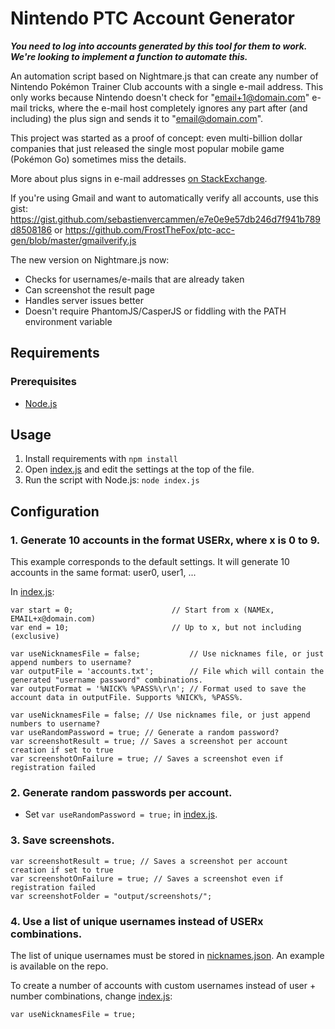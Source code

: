 # Nintendo PTC Account Generator

***You need to log into accounts generated by this tool for them to work. We're looking to implement a function to automate this.***

An automation script based on Nightmare.js that can create any number of Nintendo Pokémon Trainer Club accounts with a single  e-mail address. This only works because Nintendo doesn't check for "email+1@domain.com" e-mail tricks, where the e-mail host completely ignores any part after (and including) the plus sign and sends it to "email@domain.com".

This project was started as a proof of concept: even multi-billion dollar companies that just released the single most popular mobile game (Pokémon Go) sometimes miss the details.

More about plus signs in e-mail addresses [on StackExchange](http://security.stackexchange.com/questions/65244/what-are-the-security-reasons-for-disallowing-the-plus-sign-in-email-addresses).

If you're using Gmail and want to automatically verify all accounts, use this gist: https://gist.github.com/sebastienvercammen/e7e0e9e57db246d7f941b789d8508186
or
https://github.com/FrostTheFox/ptc-acc-gen/blob/master/gmailverify.js


The new version on Nightmare.js now:

* Checks for usernames/e-mails that are already taken
* Can screenshot the result page
* Handles server issues better
* Doesn't require PhantomJS/CasperJS or fiddling with the PATH environment variable

## Requirements
### Prerequisites
* [Node.js](https://nodejs.org/en/)

## Usage

1. Install requirements with `npm install`
2. Open [index.js](index.js) and edit the settings at the top of the file.
3. Run the script with Node.js:
    `node index.js`

## Configuration
### 1. Generate 10 accounts in the format USERx, where x is 0 to 9.
This example corresponds to the default settings. It will generate 10 accounts in the same format: user0, user1, ...

In [index.js](index.js):

    var start = 0;                      // Start from x (NAMEx, EMAIL+x@domain.com)
    var end = 10;                       // Up to x, but not including (exclusive)

    var useNicknamesFile = false;           // Use nicknames file, or just append numbers to username?
    var outputFile = 'accounts.txt';        // File which will contain the generated "username password" combinations.
    var outputFormat = '%NICK% %PASS%\r\n'; // Format used to save the account data in outputFile. Supports %NICK%, %PASS%.
    
    var useNicknamesFile = false; // Use nicknames file, or just append numbers to username?
    var useRandomPassword = true; // Generate a random password?
    var screenshotResult = true; // Saves a screenshot per account creation if set to true
    var screenshotOnFailure = true; // Saves a screenshot even if registration failed

### 2. Generate random passwords per account.
* Set `var useRandomPassword = true;` in [index.js](index.js).

### 3. Save screenshots.

    var screenshotResult = true; // Saves a screenshot per account creation if set to true
    var screenshotOnFailure = true; // Saves a screenshot even if registration failed
    var screenshotFolder = "output/screenshots/";

### 4. Use a list of unique usernames instead of USERx combinations.
The list of unique usernames must be stored in [nicknames.json](nicknames.json). An example is available on the repo.

To create a number of accounts with custom usernames instead of user + number combinations, change [index.js](index.js):

    var useNicknamesFile = true;
